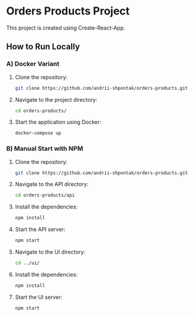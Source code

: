 # Orders Products Project

This project is created using Create-React-App.

<!-- **DEMO LINK:** [http://31.43.46.37:3000](http://31.43.46.37:3000) -->

## How to Run Locally

### A) Docker Variant

1. Clone the repository:
    ```sh
    git clone https://github.com/andrii-shpontak/orders-products.git
    ```
2. Navigate to the project directory:
    ```sh
    cd orders-products/
    ```
3. Start the application using Docker:
    ```sh
    docker-compose up
    ```

### B) Manual Start with NPM

1. Clone the repository:
    ```sh
    git clone https://github.com/andrii-shpontak/orders-products.git
    ```
2. Navigate to the API directory:
    ```sh
    cd orders-products/api
    ```
3. Install the dependencies:
    ```sh
    npm install
    ```
4. Start the API server:
    ```sh
    npm start
    ```
5. Navigate to the UI directory:
    ```sh
    cd ../ui/
    ```
6. Install the dependencies:
    ```sh
    npm install
    ```
7. Start the UI server:
    ```sh
    npm start
    ```
